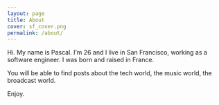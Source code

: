 ```yaml
---
layout: page
title: About
cover: sf_cover.png
permalink: /about/
---
```


Hi. My name is Pascal. I’m 26 and I live in San Francisco, working as a software engineer. I was born and raised in France.

You will be able to find posts about the tech world, the music world, the broadcast world.

Enjoy.
